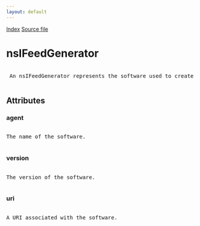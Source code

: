 ```yaml
---
layout: default
---
```

<div id='links'><a href="../index.html">Index</a>
<a href="http://dxr.mozilla.org/mozilla-central/source/toolkit/components/feeds/nsIFeedGenerator.idl">Source file</a>
</div>

# nsIFeedGenerator #
<pre>  
 An nsIFeedGenerator represents the software used to create a feed.  
  
</pre>
## Attributes ##

### agent ###
<pre>  
The name of the software.  
  
</pre>
### version ###
<pre>  
The version of the software.  
  
</pre>
### uri ###
<pre>  
A URI associated with the software.  
  
</pre>